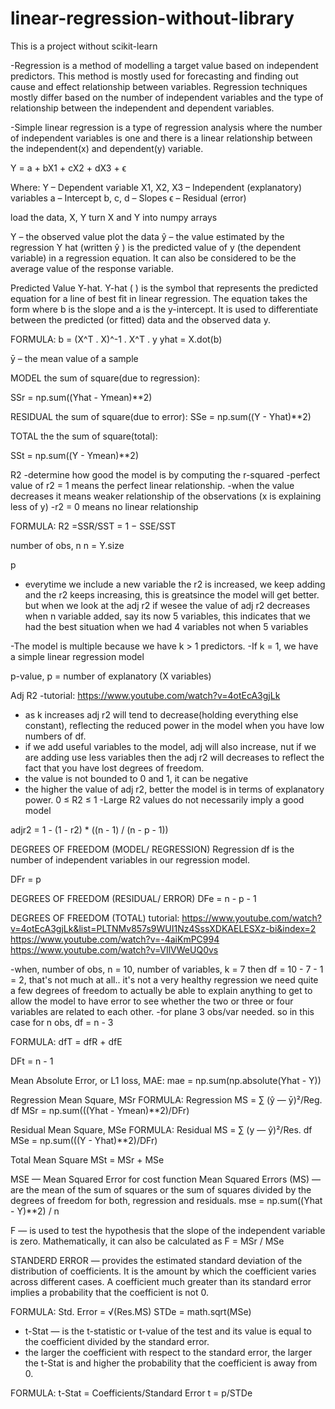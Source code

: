 # linear-regression-without-library

This is a project without scikit-learn



-Regression is a method of modelling a target value based on independent predictors. 
This method is mostly used for forecasting and finding out cause and effect 
relationship between variables. Regression techniques mostly differ based on the 
number of independent variables and the type of relationship between the independent 
and dependent variables.

-Simple linear regression is a type of regression analysis where the number of 
independent variables is one and there is a linear relationship between the 
independent(x) and dependent(y) variable.

Y = a + bX1 + cX2 + dX3 + ϵ
 
Where:
Y – Dependent variable
X1, X2, X3 – Independent (explanatory) variables
a – Intercept
b, c, d – Slopes
ϵ – Residual (error)




load the data, X, Y
turn X and Y into numpy arrays


Y – the observed value
plot the data
ŷ – the value estimated by the regression 
Y hat (written ŷ ) is the predicted value of y (the dependent variable) 
in a regression equation. It can also be considered to be the average 
value of the response variable.

Predicted Value Y-hat. Y-hat ( ) is the symbol that represents the predicted 
equation for a line of best fit in linear regression. The equation takes the 
form where b is the slope and a is the y-intercept. It is used to differentiate 
between the predicted (or fitted) data and the observed data y.

FORMULA:
b = (X^T . X)^-1 . X^T . y
yhat = X.dot(b)

ȳ – the mean value of a sample

MODEL
the sum of square(due to regression):

SSr = np.sum((Yhat - Ymean)**2)

RESIDUAL
the sum of square(due to error):
SSe = np.sum((Y - Yhat)**2)

TOTAL
the the sum of square(total):

SSt = np.sum((Y - Ymean)**2)

R2
-determine how good the model is by computing the r-squared
-perfect value of r2 = 1 means the perfect linear relationship. 
-when the value decreases it means weaker relationship of the observations
(x is explaining less of y)
-r2 = 0 means no linear relationship

FORMULA: R2 =SSR/SST = 1 − SSE/SST

number of obs, n
n = Y.size

p
- everytime we include a new variable the r2 is increased, we keep adding
and the r2 keeps increasing, this is greatsince the model will get better.
but when we look at the adj r2 if wesee the value of adj r2 decreases when 
n variable added, say its now 5 variables, this indicates that we had the best 
situation when we had 4 variables not when 5 variables

-The model is multiple because we have k > 1 predictors.
-If k = 1, we have a simple linear regression model

p-value, p = number of explanatory (X variables)



Adj R2
-tutorial: https://www.youtube.com/watch?v=4otEcA3gjLk
- as k increases adj r2 will tend to decrease(holding everything else constant), 
reflecting the reduced power in the model when you have low numbers of df.
- if we add useful variables to the model, adj will also increase, nut if we
are adding use less variables then the adj r2 will decreases to reflect the
fact that you have lost degrees of freedom.
- the value is not bounded to 0 and 1, it can be negative
- the higher the value of adj r2, better the model is in terms of explanatory 
power.
0 ≤ R2 ≤ 1
-Large R2 values do not necessarily imply a good model

adjr2 = 1 - (1 - r2) * ((n - 1) / (n - p - 1))


DEGREES OF FREEDOM (MODEL/ REGRESSION)
Regression df is the number of independent variables in our regression model.

DFr = p


DEGREES OF FREEDOM (RESIDUAL/ ERROR)
DFe = n - p - 1


DEGREES OF FREEDOM (TOTAL)
tutorial: 
https://www.youtube.com/watch?v=4otEcA3gjLk&list=PLTNMv857s9WUI1Nz4SssXDKAELESXz-bi&index=2
https://www.youtube.com/watch?v=-4aiKmPC994
https://www.youtube.com/watch?v=VIlVWeUQ0vs

-when, number of obs, n = 10, 
number of variables, k = 7 
then df = 10 - 7 - 1 = 2, that's not much at all.. it's not a very healthy regression
we need quite a few degrees of freedom to actually be able to explain anything to get
to allow the model to have error to see whether the two or three or four variables are
related to each other.
-for plane 3 obs/var needed. so in this case for n obs, df = n - 3

FORMULA: dfT = dfR + dfE

DFt = n - 1


Mean Absolute Error, or L1 loss, MAE:
mae = np.sum(np.absolute(Yhat - Y))

Regression Mean Square, MSr
FORMULA: Regression MS = ∑ (ŷ — ӯ)²/Reg. df
MSr = np.sum(((Yhat - Ymean)**2)/DFr)

Residual Mean Square, MSe
FORMULA: Residual MS = ∑ (y — ŷ)²/Res. df
MSe = np.sum(((Y - Yhat)**2)/DFr)


Total Mean Square
MSt = MSr + MSe

MSE — Mean Squared Error for cost function
Mean Squared Errors (MS) — are the mean of the sum of squares or the sum of squares 
divided by the degrees of freedom for both, regression and residuals.
mse = np.sum((Yhat - Y)**2) / n


F — is used to test the hypothesis that the slope of the independent variable is zero. 
Mathematically, it can also be calculated as
F = MSr / MSe


STANDERD ERROR — provides the estimated standard deviation of the distribution of 
coefficients. It is the amount by which the coefficient varies across different cases. 
A coefficient much greater than its standard error implies a probability that the 
coefficient is not 0.

FORMULA: Std. Error = √(Res.MS)
STDe = math.sqrt(MSe)


- t-Stat — is the t-statistic or t-value of the test and its value is equal to the 
coefficient divided by the standard error.
- the larger the coefficient with respect to the standard error, the larger the 
t-Stat is and higher the probability that the coefficient is away from 0.

FORMULA: t-Stat = Coefficients/Standard Error
t = p/STDe



